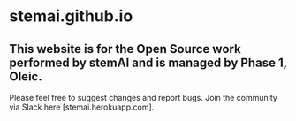 # stemai.github.io

## This website is for the Open Source work performed by stemAI and is managed by Phase 1, Oleic. 

Please feel free to suggest changes and report bugs. Join the community via Slack here [stemai.herokuapp.com]. 
